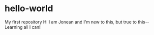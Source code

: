 # hello-world
My first repository
Hi I am Jonean and I'm new to this, but true to this--Learning all I can!
